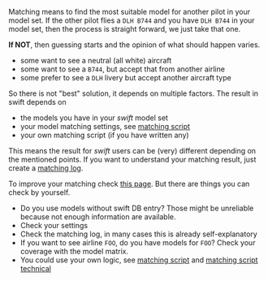 <!--
    SPDX-FileCopyrightText: Copyright (C) swift Project Community / Contributors
    SPDX-License-Identifier: GFDL-1.3-only
-->

Matching means to find the most suitable model for another pilot in your model set.
If the other pilot flies a `DLH B744` and you have `DLH B744` in your model set, then the process is straight forward, we just take that one.

**If NOT**, then guessing starts and the opinion of what should happen varies.

- some want to see a neutral (all white) aircraft
- some want to see a `B744`, but accept that from another airline
- some prefer to see a `DLH` livery but accept another aircraft type

So there is not "best" solution, it depends on multiple factors.
The result in swift depends on

- the models you have in your *swift* model set
- your model matching settings, see [matching script](./matching_script.md)
- your own matching script (if you have written any)

This means the result for *swift* users can be (very) different depending on the mentioned points.
If you want to understand your matching result, just create a [matching log](./matching_log.md).

To improve your matching check [this page](./tips.md).
But there are things you can check by yourself.

- Do you use models without swift DB entry?
  Those might be unreliable because not enough information are available.
- Check your settings
- Check the matching log, in many cases this is already self-explanatory
- If you want to see airline `FOO`, do you have models for `FOO`?
  Check your coverage with the model matrix.
- You could use your own logic, see [matching script](./matching_script.md) and [matching script technical](./matching_script_technical.md)
